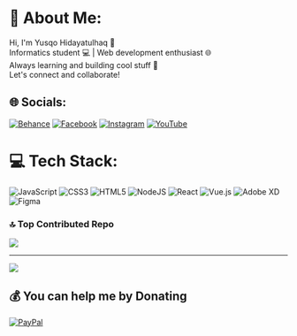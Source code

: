 # 💫 About Me:
Hi, I'm Yusqo Hidayatulhaq 👋<br>Informatics student 💻 | Web development enthusiast 🌐<br>Always learning and building cool stuff 🚀<br>Let's connect and collaborate!


## 🌐 Socials:
[![Behance](https://img.shields.io/badge/Behance-1769ff?logo=behance&logoColor=white)](https://behance.net/yusqohid) 
[![Facebook](https://img.shields.io/badge/Facebook-%231877F2.svg?logo=Facebook&logoColor=white)](https://www.facebook.com/yusqohid) 
[![Instagram](https://img.shields.io/badge/Instagram-%23E4405F.svg?logo=Instagram&logoColor=white)](https://instagram.com/ysqohid2) 
[![YouTube](https://img.shields.io/badge/YouTube-%23FF0000.svg?logo=YouTube&logoColor=white)](https://youtube.com/@YusqoHid) 

# 💻 Tech Stack:
![JavaScript](https://img.shields.io/badge/javascript-%23323330.svg?style=for-the-badge&logo=javascript&logoColor=%23F7DF1E) ![CSS3](https://img.shields.io/badge/css3-%231572B6.svg?style=for-the-badge&logo=css3&logoColor=white) ![HTML5](https://img.shields.io/badge/html5-%23E34F26.svg?style=for-the-badge&logo=html5&logoColor=white) ![NodeJS](https://img.shields.io/badge/node.js-6DA55F?style=for-the-badge&logo=node.js&logoColor=white) ![React](https://img.shields.io/badge/react-%2320232a.svg?style=for-the-badge&logo=react&logoColor=%2361DAFB) ![Vue.js](https://img.shields.io/badge/vue.js-%2335495e.svg?style=for-the-badge&logo=vuedotjs&logoColor=%234FC08D) ![Adobe XD](https://img.shields.io/badge/Adobe%20XD-470137?style=for-the-badge&logo=Adobe%20XD&logoColor=#FF61F6) ![Figma](https://img.shields.io/badge/figma-%23F24E1E.svg?style=for-the-badge&logo=figma&logoColor=white)

### 🔝 Top Contributed Repo
![](https://github-contributor-stats.vercel.app/api?username=yusqohid&limit=5&theme=dark&combine_all_yearly_contributions=true)

---
[![](https://visitcount.itsvg.in/api?id=yusqohid&icon=0&color=0)](https://visitcount.itsvg.in)

  ## 💰 You can help me by Donating
  [![PayPal](https://img.shields.io/badge/PayPal-00457C?style=for-the-badge&logo=paypal&logoColor=white)](https://paypal.me/paypal.me/yusqohid) 

  
<!-- Proudly created with GPRM ( https://gprm.itsvg.in ) -->
